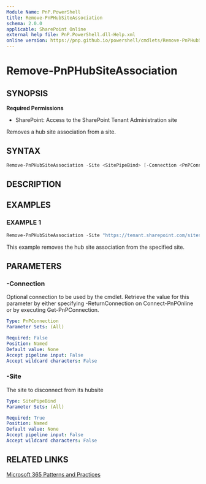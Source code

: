 ```yaml
---
Module Name: PnP.PowerShell
title: Remove-PnPHubSiteAssociation
schema: 2.0.0
applicable: SharePoint Online
external help file: PnP.PowerShell.dll-Help.xml
online version: https://pnp.github.io/powershell/cmdlets/Remove-PnPHubSiteAssociation.html
---
```

 
# Remove-PnPHubSiteAssociation

## SYNOPSIS

**Required Permissions**

* SharePoint: Access to the SharePoint Tenant Administration site

Removes a hub site association from a site.

## SYNTAX

```powershell
Remove-PnPHubSiteAssociation -Site <SitePipeBind> [-Connection <PnPConnection>] [<CommonParameters>]
```

## DESCRIPTION
## EXAMPLES

### EXAMPLE 1
```powershell
Remove-PnPHubSiteAssociation -Site "https://tenant.sharepoint.com/sites/mysite"
```

This example removes the hub site association from the specified site.

## PARAMETERS

### -Connection
Optional connection to be used by the cmdlet. Retrieve the value for this parameter by either specifying -ReturnConnection on Connect-PnPOnline or by executing Get-PnPConnection.

```yaml
Type: PnPConnection
Parameter Sets: (All)

Required: False
Position: Named
Default value: None
Accept pipeline input: False
Accept wildcard characters: False
```

### -Site
The site to disconnect from its hubsite

```yaml
Type: SitePipeBind
Parameter Sets: (All)

Required: True
Position: Named
Default value: None
Accept pipeline input: False
Accept wildcard characters: False
```

## RELATED LINKS

[Microsoft 365 Patterns and Practices](https://aka.ms/m365pnp)

